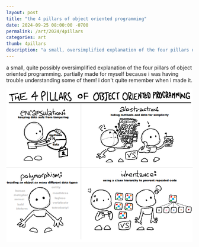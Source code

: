 ```yaml
---
layout: post
title: "the 4 pillars of object oriented programming"
date: 2024-09-25 08:00:00 -0700
permalink: /art/2024/4pillars
categories: art
thumb: 4pillars
description: "a small, oversimplified explanation of the four pillars of object oriented programming. (launch content)"
---
```

a small, quite possibly oversimplified explanation of the four pillars of object oriented programming. partially made for myself because i was having trouble understanding some of them! i don't quite remember when i made it. 

![the 4 pillars of object oriented programming](/img/art/4pillars.png)
